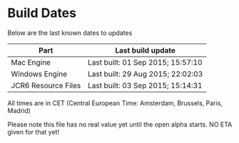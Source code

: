 # Build Dates

Below are the last known dates to updates

Part | Last build update
-----|-----
Mac Engine | Last built: 01 Sep 2015; 15:57:10
Windows Engine | Last built: 29 Aug 2015; 22:02:03
JCR6 Resource Files | Last built: 03 Sep 2015; 15:14:31
All times are in CET (Central European Time: Amsterdam, Brussels, Paris, Madrid)


Please note this file has no real value yet until the open alpha starts. NO ETA given for that yet!
